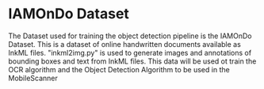 # IAMOnDo Dataset 
The Dataset used for training the object detection pipeline is the IAMOnDo Dataset. 
This is a dataset of online handwritten documents available as InkML files.
"inkml2img.py" is used to generate images and annotations of bounding boxes and text from InkML files.
This data will be used ot train the OCR algorithm and the Object Detection Algorithm to be used in the MobileScanner

